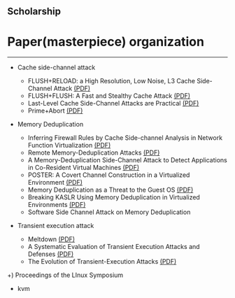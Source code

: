 ## Scholarship
# Paper(masterpiece) organization
----------
+ Cache side-channel attack
  + FLUSH+RELOAD: a High Resolution, Low Noise, L3 Cache Side-Channel Attack [(PDF)](https://www.usenix.org/system/files/conference/usenixsecurity14/sec14-paper-yarom.pdf)
  + FLUSH+FLUSH: A Fast and Stealthy Cache Attack [(PDF)](https://arxiv.org/pdf/1511.04594.pdf)
  + Last-Level Cache Side-Channel Attacks are Practical [(PDF)](https://ieeexplore.ieee.org/stamp/stamp.jsp?arnumber=7163050)
  + Prime+Abort [(PDF)](https://www.usenix.org/system/files/conference/usenixsecurity17/sec17-disselkoen.pdf)

+ Memory Deduplication
  + Inferring Firewall Rules by Cache Side-channel Analysis in Network Function Virtualization [(PDF)](https://ieeexplore.ieee.org/stamp/stamp.jsp?arnumber=9155449)
  + Remote Memory-Deduplication Attacks [(PDF)](https://arxiv.org/pdf/2111.08553.pdf)
  + A Memory-Deduplication Side-Channel Attack to Detect Applications in Co-Resident Virtual Machines [(PDF)](https://dl.acm.org/doi/pdf/10.1145/3167132.3167151)
  + POSTER: A Covert Channel Construction in a Virtualized Environment [(PDF)](https://dl.acm.org/doi/pdf/10.1145/2382196.2382318)
  + Memory Deduplication as a Threat to the Guest OS [(PDF)](https://dl.acm.org/doi/pdf/10.1145/1972551.1972552)
  + Breaking KASLR Using Memory Deduplication in Virtualized Environments [(PDF)](https://www.mdpi.com/2079-9292/10/17/2174)
  + Software Side Channel Attack on Memory Deduplication

+ Transient execution attack
  + Meltdown [(PDF)](https://arxiv.org/pdf/1801.01207.pdf)
  + A Systematic Evaluation of Transient Execution Attacks and Defenses [(PDF)](https://www.usenix.org/system/files/sec19-canella.pdf)
  + The Evolution of Transient-Execution Attacks [(PDF)](https://dl.acm.org/doi/pdf/10.1145/3386263.3407583)

+) Proceedings of the LInux Symposium
  + kvm
